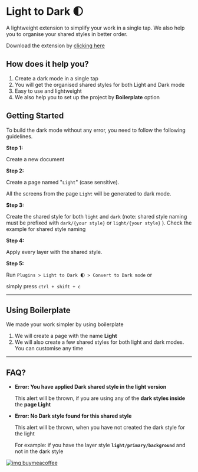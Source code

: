 # Light to Dark 🌓

A lightweight extension to simplify your work in a single tap. We also help you to organise your shared styles in better order. 

Download the extension by [clicking here](https://github.com/pplcallmesatz/lighttodark/releases/download/v1.3.3/lighttodark.sketchplugin.zip)

## How does it help you?

1. Create a dark mode in a single tap
2. You will get the organised shared styles for both Light and Dark mode
3. Easy to use and lightweight
4. We also help you to set up the project by **Boilerplate** option



## Getting Started

To build the dark mode without any error, you need to follow the following guidelines.

**Step 1:**

Create a new document

**Step 2:** 

Create a page named "`Light`" (case sensitive). 

All the screens from the page `Light` will be generated to dark mode.

**Step 3:** 

Create the shared style for both `light` and `dark` (note: shared style naming must be prefixed with `dark/{your style}` or `light/{your style}` ). Check the example for shared style naming


**Step 4:**

Apply every layer with the shared style. 



**Step 5:** 

Run `Plugins > Light to Dark 🌓 > Convert to Dark mode`   or 

simply press `ctrl + shift + c`

---

## Using Boilerplate

We made your work simpler by using boilerplate

1. We will create a page with the name **Light**
2. We will also create a few shared styles for both light and dark modes. You can customise any time

---

## FAQ?

- **Error: You have applied Dark shared style in the light version**
    
    This alert will be thrown, if you are using any of the **dark styles inside** the **page Light**
    
- **Error: No Dark style found for this shared style**
    
    This alert will be thrown, when you have not created the dark style for the light
    
    For example: if you have the layer style **`light/primary/background`**  and not in the dark style
    
    
    
    
    
[![img buymeacoffee](https://user-images.githubusercontent.com/25052643/140907227-2c511ad3-4179-4b43-baf2-a14253e4ad84.jpg)](   https://www.buymeacoffee.com/pplcallmesatz)

